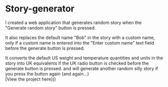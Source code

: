 # Story-generator
I created a web application that generates random story when the "Generate random story" button is pressed.
<p>It also replaces the default name "Bob" in the story with a custom name, only if a custom name is entered into the "Enter custom name" text field before the generate button is pressed.</p>
<p>
It converts the default US weight and temperature quantities and units in the story into UK equivalents if the UK radio button is checked before the generate button is pressed.
and will generate another random silly story if you press the button again (and again...)
<br>
  [View the project here]()
